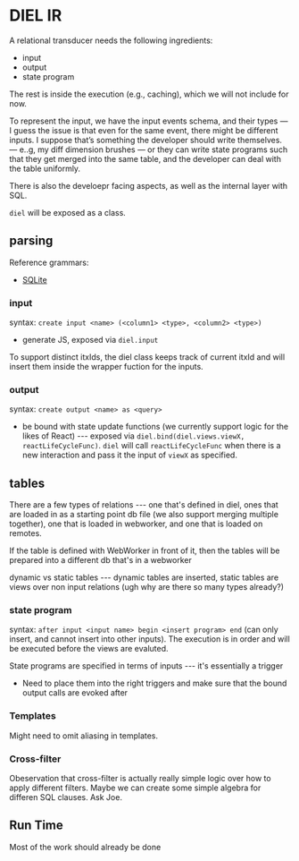 # DIEL IR

A relational transducer needs the following ingredients:

* input
* output
* state program

The rest is inside the execution (e.g., caching), which we will not include for now.

To represent the input, we have the input events schema, and their types — I guess the issue is that even for the same event, there might be different inputs. I suppose that’s something the developer should write themselves. — e..g, my diff dimension brushes — or they can write state programs such that they get merged into the same table, and the developer can deal with the table uniformly.

There is also the develoepr facing aspects, as well as the internal layer with SQL.

`diel` will be exposed as a class.

## parsing

Reference grammars:

* [SQLite](https://github.com/antlr/grammars-v4/blob/master/sqlite/SQLite.g4)

### input

syntax: `create input <name> (<column1> <type>, <column2> <type>)`

* generate JS, exposed via `diel.input`

To support distinct itxIds, the diel class keeps track of current itxId and will insert them inside the wrapper fuction for the inputs.

### output

syntax: `create output <name> as <query>`

* be bound with state update functions (we currently support logic for the likes of React) --- exposed via `diel.bind(diel.views.viewX, reactLifeCycleFunc)`.  `diel` will call `reactLifeCycleFunc` when there is a new interaction and pass it the input of `viewX` as specified.

## tables

There are a few types of relations --- one that's defined in diel, ones that are loaded in as a starting point db file (we also support merging multiple together), one that is loaded in webworker, and one that is loaded on remotes.

If the table is defined with WebWorker in front of it, then the tables will be prepared into a different db that's in a webworker

dynamic vs static tables --- dynamic tables are inserted, static tables are views over non input relations (ugh why are there so many types already?)

### state program

syntax: `after input <input name> begin <insert program> end` (can only insert, and cannot insert into other inputs). The execution is in order and will be executed before the views are evaluted.

State programs are specified in terms of inputs --- it's essentially a trigger

* Need to place them into the right triggers and make sure that the bound output calls are evoked after

### Templates

Might need to omit aliasing in templates.

### Cross-filter

Obeservation that cross-filter is actually really simple logic over how to apply different filters.  Maybe we can create some simple algebra for differen SQL clauses. Ask Joe.

## Run Time

Most of the work should already be done

